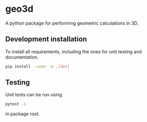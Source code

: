 # geo3d

A python package for performing geometric calculations in 3D.


## Development installation 
To install all requirements, including the ones for unit testing and documentation.

```sh
pip install --user -e .[dev]
```

## Testing
Unit tests can be run using 
```sh
pytest -s 
```
in package root. 
